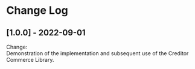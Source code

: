 # Change Log
 
## [1.0.0] - 2022-09-01
 
Change: <br />
Demonstration of the implementation and subsequent use of the Creditor Commerce Library.
